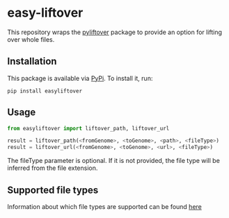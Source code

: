 # easy-liftover

This repository wraps the [pyliftover](https://pypi.org/project/pyliftover/) package to provide an option for lifting over whole files.

## Installation
This package is available via [PyPi](https://pypi.org/project/easyliftover/). To install it, run:
```
pip install easyliftover
```

## Usage
```python
from easyliftover import liftover_path, liftover_url

result = liftover_path(<fromGenome>, <toGenome>, <path>, <fileType>)
result = liftover_url(<fromGenome>, <toGenome>, <url>, <fileType>)
```
The fileType parameter is optional. If it is not provided, the file type will be inferred from the file extension.

## Supported file types
Information about which file types are supported can be found [here](https://github.com/biomedbigdata/easyLiftover/blob/main/easyliftover/types.json)